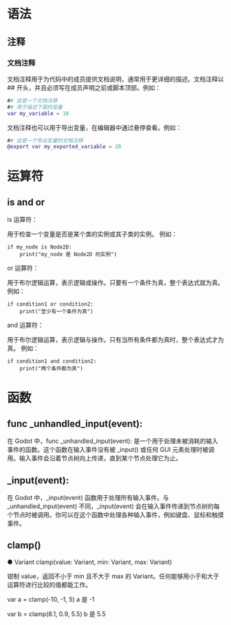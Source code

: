 # 语法

## 注释

### 文档注释
文档注释用于为代码中的成员提供文档说明，通常用于更详细的描述。文档注释以 ## 开头，并且必须写在成员声明之前或脚本顶部。例如：
```gd
## 这是一个文档注释
## 用于描述下面的变量
var my_variable = 10
```

文档注释也可以用于导出变量，在编辑器中通过悬停查看。例如：

```gd
## 这是一个导出变量的文档注释
@export var my_exported_variable = 20
```

# 运算符

## is and or

is 运算符：

用于检查一个变量是否是某个类的实例或其子类的实例。
例如：

```
if my_node is Node2D:
    print("my_node 是 Node2D 的实例")
```

or 运算符：

用于布尔逻辑运算，表示逻辑或操作。只要有一个条件为真，整个表达式就为真。
例如：

```
if condition1 or condition2:
    print("至少有一个条件为真")
```

and 运算符：

用于布尔逻辑运算，表示逻辑与操作。只有当所有条件都为真时，整个表达式才为真。
例如：

```
if condition1 and condition2:
    print("两个条件都为真")

```



# 函数

## func _unhandled_input(event):

在 Godot 中，func _unhandled_input(event): 是一个用于处理未被消耗的输入事件的函数。这个函数在输入事件没有被 _input() 或任何 GUI 元素处理时被调用。输入事件会沿着节点树向上传递，直到某个节点处理它为止。

## _input(event):

在 Godot 中，_input(event) 函数用于处理所有输入事件。与 _unhandled_input(event) 不同，_input(event) 会在输入事件传递到节点树的每个节点时被调用。你可以在这个函数中处理各种输入事件，例如键盘、鼠标和触摸事件。

## clamp()

● Variant clamp(value: Variant, min: Variant, max: Variant)

钳制 value，返回不小于 min 且不大于 max 的 Variant。任何能够用小于和大于运算符进行比较的值都能工作。

var a = clamp(-10, -1, 5)
a 是 -1

var b = clamp(8.1, 0.9, 5.5)
b 是 5.5
